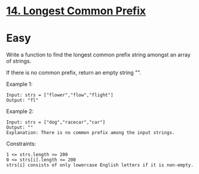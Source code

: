# [14. Longest Common Prefix](https://leetcode.com/problems/longest-common-prefix/description/)

# **Easy**

Write a function to find the longest common prefix string amongst an array of strings.

If there is no common prefix, return an empty string "".

 

Example 1:

    Input: strs = ["flower","flow","flight"]
    Output: "fl"

Example 2:

    Input: strs = ["dog","racecar","car"]
    Output: ""
    Explanation: There is no common prefix among the input strings.

 

Constraints:

    1 <= strs.length <= 200
    0 <= strs[i].length <= 200
    strs[i] consists of only lowercase English letters if it is non-empty.

 